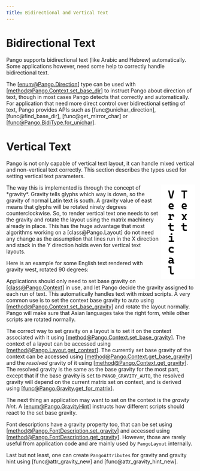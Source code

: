 ```yaml
---
Title: Bidirectional and Vertical Text
---
```


# Bidirectional Text

Pango supports bidirectional text (like Arabic and Hebrew) automatically.
Some applications however, need some help to correctly handle bidirectional text.

The [enum@Pango.Direction] type can be used with [method@Pango.Context.set_base_dir]
to instruct Pango about direction of text, though in most cases Pango detects
that correctly and automatically. For application that need more direct
control over bidirectional setting of text, Pango provides APIs such as
[func@unichar_direction], [func@find_base_dir], [func@get_mirror_char]
or [func@Pango.BidiType.for_unichar].

# Vertical Text

Pango is not only capable of vertical text layout, it can handle mixed vertical
and non-vertical text correctly. This section describes the types used for setting
vertical text parameters.

 <img alt="gravity west, rotated 90 degrees" align="right" valign="top" src="vertical.png">
The way this is implemented is through the concept of *gravity*. Gravity tells glyphs which way is down, so the gravity of normal Latin text is south. A gravity value of east means that glyphs will be rotated ninety degrees
counterclockwise. So, to render vertical text one needs
to set the gravity and rotate the layout using the matrix machinery already
in place. This has the huge advantage that most algorithms working on a
[class@Pango.Layout] do not need any change as the assumption that lines run
in the X direction and stack in the Y direction holds even for vertical text
layouts.

Here is an example for some English text rendered with gravity west, rotated 90 degrees:

Applications should only need to set base gravity on [class@Pango.Context] in use,
and let Pango decide the gravity assigned to each run of text. This automatically
handles text with mixed scripts. A very common use is to set the context base
gravity to auto using [method@Pango.Context.set_base_gravity] and rotate the layout
normally. Pango will make sure that Asian languages take the right form, while
other scripts are rotated normally.

The correct way to set gravity on a layout is to set it on the context associated
with it using [method@Pango.Context.set_base_gravity]. The context of a layout can
be accessed using [method@Pango.Layout.get_context]. The currently set base gravity
of the context can be accessed using [method@Pango.Context.get_base_gravity] and the
*resolved* gravity of it using [method@Pango.Context.get_gravity]. The resolved
gravity is the same as the base gravity for the most part, except that if the base
gravity is set to `PANGO_GRAVITY_AUTO`, the resolved gravity will depend on the
current matrix set on context, and is derived using [func@Pango.Gravity.get_for_matrix].

The next thing an application may want to set on the context is the *gravity hint*.
A [enum@Pango.GravityHint] instructs how different scripts should react to the set
base gravity.

Font descriptions have a gravity property too, that can be set using
[method@Pango.FontDescription.set_gravity] and accessed using
[method@Pango.FontDescription.get_gravity]. However, those are rarely useful
from application code and are mainly used by `PangoLayout` internally.

Last but not least, one can create `PangoAttributes` for gravity and gravity
hint using [func@attr_gravity_new] and [func@attr_gravity_hint_new].
